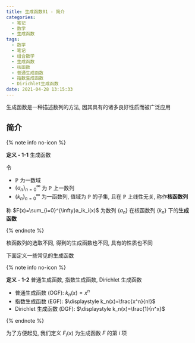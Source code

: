 ```yaml
---
title: 生成函数01 - 简介
categories:
  - 笔记
  - 数学
  - 生成函数
tags:
  - 数学
  - 笔记
  - 组合数学
  - 生成函数
  - 核函数
  - 普通生成函数
  - 指数生成函数
  - Dirichlet生成函数
date: 2021-04-28 13:15:33
---
```


生成函数是一种描述数列的方法, 因其具有的诸多良好性质而被广泛应用

<!-- more -->

## 简介

{% note info no-icon %}

**<a id="def-1-1">定义 - 1-1</a>** 生成函数

令

- $\mathbb{P}$ 为一数域
- $\{a_n\}_{n=0}^{\infty}$ 为 $\mathbb{P}$ 上一数列
- $\{k_n\}_{n=0}^{\infty}$ 为一函数列, 值域为 $\mathbb{P}$ 的子集, 且在 $\mathbb{P}$ 上线性无关, 称作**核函数列**

称 $F(x)=\sum_{i=0}^{\infty}a_ik_i(x)$ 为数列 $\{a_n\}$ 在核函数列 $\{k_n\}$ 下的**生成函数**

{% endnote %}

核函数列的选取不同, 得到的生成函数也不同, 具有的性质也不同

下面定义一些常见的生成函数

{% note info no-icon %}

**<a id="def-1-2">定义 - 1-2</a>** 普通生成函数, 指数生成函数, Dirichlet 生成函数

- 普通生成函数 (OGF): $k_n(x)=x^n$
- 指数生成函数 (EGF): $\displaystyle k_n(x)=\frac{x^n}{n!}$
- Dirichlet 生成函数 (DGF): $\displaystyle k_n(x)=\frac{1}{n^x}$

{% endnote %}

为了方便起见, 我们定义 $F_i(x)$ 为生成函数 $F$ 的第 $i$ 项
